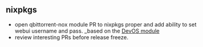 ## nixpkgs
* open qbittorrent-nox module PR to nixpkgs proper and add ability to
  set webui username and pass. _based on the [DevOS module](https://github.com/divnix/devos/blob/community/modules/services/torrent/qbittorrent.nix)
* review interesting PRs before release freeze.
